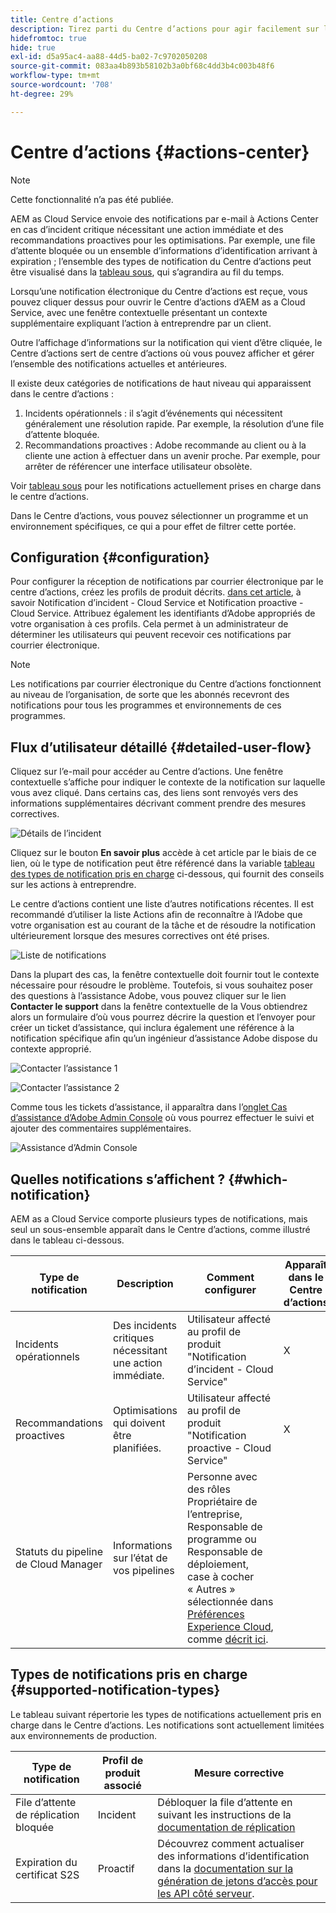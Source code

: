 ```yaml
---
title: Centre d’actions
description: Tirez parti du Centre d’actions pour agir facilement sur les incidents et d’autres informations importantes.
hidefromtoc: true
hide: true
exl-id: d5a95ac4-aa88-44d5-ba02-7c9702050208
source-git-commit: 083aa4b893b58102b3a0bf68c4dd3b4c003b48f6
workflow-type: tm+mt
source-wordcount: '708'
ht-degree: 29%

---
```


# Centre d’actions {#actions-center}

>[!NOTE]
>Cette fonctionnalité n’a pas été publiée.

AEM as Cloud Service envoie des notifications par e-mail à Actions Center en cas d’incident critique nécessitant une action immédiate et des recommandations proactives pour les optimisations. Par exemple, une file d’attente bloquée ou un ensemble d’informations d’identification arrivant à expiration ; l’ensemble des types de notification du Centre d’actions peut être visualisé dans la [tableau sous](#supported-notification-types), qui s’agrandira au fil du temps.

Lorsqu’une notification électronique du Centre d’actions est reçue, vous pouvez cliquer dessus pour ouvrir le Centre d’actions d’AEM as a Cloud Service, avec une fenêtre contextuelle présentant un contexte supplémentaire expliquant l’action à entreprendre par un client.

Outre l’affichage d’informations sur la notification qui vient d’être cliquée, le Centre d’actions sert de centre d’actions où vous pouvez afficher et gérer l’ensemble des notifications actuelles et antérieures. <!-- It can be accessed directly at the url TBD (Alexandru: I'm intentionally keeping it TBD for now so customers do not find it) -->

Il existe deux catégories de notifications de haut niveau qui apparaissent dans le centre d’actions :

1. Incidents opérationnels : il s’agit d’événements qui nécessitent généralement une résolution rapide. Par exemple, la résolution d’une file d’attente bloquée.
1. Recommandations proactives : Adobe recommande au client ou à la cliente une action à effectuer dans un avenir proche. Par exemple, pour arrêter de référencer une interface utilisateur obsolète.

Voir [tableau sous](#supported-notification-types) pour les notifications actuellement prises en charge dans le centre d’actions.

Dans le Centre d’actions, vous pouvez sélectionner un programme et un environnement spécifiques, ce qui a pour effet de filtrer cette portée.

## Configuration {#configuration}

Pour configurer la réception de notifications par courrier électronique par le centre d’actions, créez les profils de produit décrits. [dans cet article](/help/journey-onboarding/notification-profiles.md), à savoir Notification d’incident - Cloud Service et Notification proactive - Cloud Service. Attribuez également les identifiants d’Adobe appropriés de votre organisation à ces profils. Cela permet à un administrateur de déterminer les utilisateurs qui peuvent recevoir ces notifications par courrier électronique.

>[!NOTE]
>Les notifications par courrier électronique du Centre d’actions fonctionnent au niveau de l’organisation, de sorte que les abonnés recevront des notifications pour tous les programmes et environnements de ces programmes.

## Flux d’utilisateur détaillé {#detailed-user-flow}

Cliquez sur l’e-mail pour accéder au Centre d’actions. Une fenêtre contextuelle s’affiche pour indiquer le contexte de la notification sur laquelle vous avez cliqué. Dans certains cas, des liens sont renvoyés vers des informations supplémentaires décrivant comment prendre des mesures correctives.

![Détails de l’incident](/help/operations/assets/incident-details.png)

Cliquez sur le bouton **En savoir plus** accède à cet article par le biais de ce lien, où le type de notification peut être référencé dans la variable [tableau des types de notification pris en charge](#supported-notification-types) ci-dessous, qui fournit des conseils sur les actions à entreprendre.

Le centre d’actions contient une liste d’autres notifications récentes. Il est recommandé d’utiliser la liste Actions afin de reconnaître à l’Adobe que votre organisation est au courant de la tâche et de résoudre la notification ultérieurement lorsque des mesures correctives ont été prises.

![Liste de notifications](/help/operations/assets/notification-list.png)

Dans la plupart des cas, la fenêtre contextuelle doit fournir tout le contexte nécessaire pour résoudre le problème. Toutefois, si vous souhaitez poser des questions à l’assistance Adobe, vous pouvez cliquer sur le lien **Contacter le support** dans la fenêtre contextuelle de la Vous obtiendrez alors un formulaire d’où vous pourrez décrire la question et l’envoyer pour créer un ticket d’assistance, qui inclura également une référence à la notification spécifique afin qu’un ingénieur d’assistance Adobe dispose du contexte approprié.

![Contacter l’assistance 1](/help/operations/assets/contact-support1.png)

![Contacter l’assistance 2](/help/operations/assets/contact-support2.png)

Comme tous les tickets d’assistance, il apparaîtra dans l’[onglet Cas d’assistance d’Adobe Admin Console](https://helpx.adobe.com/fr/enterprise/using/support-for-enterprise.html) où vous pourrez effectuer le suivi et ajouter des commentaires supplémentaires.

![Assistance d’Admin Console](/help/operations/assets/admin-console-support.png)

## Quelles notifications s’affichent ? {#which-notification}

AEM as a Cloud Service comporte plusieurs types de notifications, mais seul un sous-ensemble apparaît dans le Centre d’actions, comme illustré dans le tableau ci-dessous.

| Type de notification | Description | Comment configurer | Apparaît dans le Centre d’actions |
|---|---|---|---|
| Incidents opérationnels | Des incidents critiques nécessitant une action immédiate. | Utilisateur affecté au profil de produit &quot;Notification d’incident - Cloud Service&quot; | X |
| Recommandations proactives | Optimisations qui doivent être planifiées. | Utilisateur affecté au profil de produit &quot;Notification proactive - Cloud Service&quot; | X |
| Statuts du pipeline de Cloud Manager | Informations sur l’état de vos pipelines | Personne avec des rôles Propriétaire de l’entreprise, Responsable de programme ou Responsable de déploiement, case à cocher « Autres » sélectionnée dans [Préférences Experience Cloud](https://experience.adobe.com/fr/preferences), comme [décrit ici](/help/implementing/cloud-manager/notifications.md). |   |

## Types de notifications pris en charge {#supported-notification-types}

Le tableau suivant répertorie les types de notifications actuellement pris en charge dans le Centre d’actions. Les notifications sont actuellement limitées aux environnements de production.

| Type de notification | Profil de produit associé | Mesure corrective |
|---|---|---|
| File d’attente de réplication bloquée | Incident | Débloquer la file d’attente en suivant les instructions de la [documentation de réplication](/help/operations/replication.md#troubleshooting) |
| Expiration du certificat S2S | Proactif | Découvrez comment actualiser des informations d’identification dans la [documentation sur la génération de jetons d’accès pour les API côté serveur](/help/implementing/developing/introduction/generating-access-tokens-for-server-side-apis.md#refresh-credentials). |

